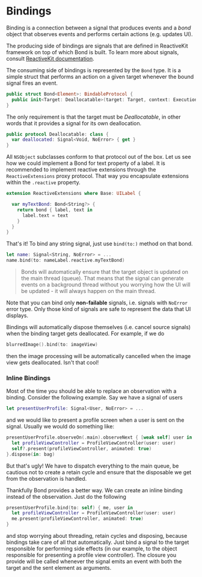 # Bindings

Binding is a connection between a signal that produces events and a *bond* object that observes events and performs certain actions (e.g. updates UI).

The producing side of bindings are signals that are defined in ReactiveKit framework on top of which Bond is built. To learn more about signals, consult [ReactiveKit documentation](https://github.com/ReactiveKit/ReactiveKit).

The consuming side of bindings is represented by the `Bond` type. It is a simple struct that performs an action on a given target whenever the bound signal fires an event.

```swift
public struct Bond<Element>: BindableProtocol {
  public init<Target: Deallocatable>(target: Target, context: ExecutionContext, setter: @escaping (Target, Element) -> Void)
}
```

The only requirement is that the target must be *Deallocatable*, in other words that it provides a signal for its own deallocation.

```swift
public protocol Deallocatable: class {
  var deallocated: Signal<Void, NoError> { get }
}
```

All `NSObject` subclasses conform to that protocol out of the box. Let us see how we could implement a Bond for text property of a label. It is recommended to implement reactive extensions through the `ReactiveExtensions` proxy protocol. That way you encapsulate extensions within the `.reactive` property.

```swift
extension ReactiveExtensions where Base: UILabel {

  var myTextBond: Bond<String?> {
    return bond { label, text in
      label.text = text
    }
  }
}
```

That's it! To bind any string signal, just use `bind(to:)` method on that bond.

```swift
let name: Signal<String, NoError> = ...
name.bind(to: nameLabel.reactive.myTextBond)
```

> Bonds will automatically ensure that the target object is updated on the main thread (queue). That means that the signal can generate events on a background thread without you worrying how the UI will be updated - it will always happen on the main thread.

Note that you can bind only __non-failable__ signals, i.e. signals with `NoError` error type. Only those kind of signals are safe to represent the data that UI displays.


Bindings will automatically dispose themselves (i.e. cancel source signals) when the binding target gets deallocated. For example, if we do

```swift
blurredImage().bind(to: imageView)
```

then the image processing will be automatically cancelled when the image view gets deallocated. Isn't that cool!

### Inline Bindings

Most of the time you should be able to replace an observation with a binding. Consider the following example. Say we have a signal of users

```swift
let presentUserProfile: Signal<User, NoError> = ...
```

and we would like to present a profile screen when a user is sent on the signal. Usually we would do something like:

```swift
presentUserProfile.observeOn(.main).observeNext { [weak self] user in
  let profileViewController = ProfileViewController(user: user)
  self?.present(profileViewController, animated: true)
}.dispose(in: bag)
```

But that's ugly! We have to dispatch everything to the main queue, be cautious not to create a retain cycle and ensure that the disposable we get from the observation is handled.

Thankfully Bond provides a better way. We can create an inline binding instead of the observation. Just do the following

```swift
presentUserProfile.bind(to: self) { me, user in
  let profileViewController = ProfileViewController(user: user)
  me.present(profileViewController, animated: true)
}
```

and stop worrying about threading, retain cycles and disposing, because bindings take care of all that automatically. Just bind a signal to the target responsible for performing side effects (in our example, to the object responsible for presenting a profile view controller). The closure you provide will be called whenever the signal emits an event with both the target and the sent element as arguments.

